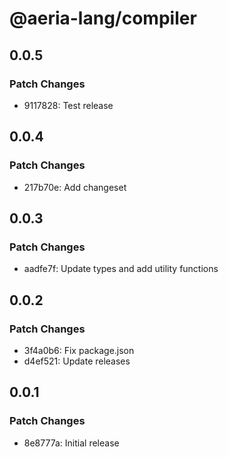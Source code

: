# @aeria-lang/compiler

## 0.0.5

### Patch Changes

- 9117828: Test release

## 0.0.4

### Patch Changes

- 217b70e: Add changeset

## 0.0.3

### Patch Changes

- aadfe7f: Update types and add utility functions

## 0.0.2

### Patch Changes

- 3f4a0b6: Fix package.json
- d4ef521: Update releases

## 0.0.1

### Patch Changes

- 8e8777a: Initial release
